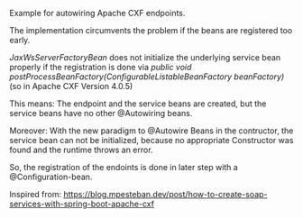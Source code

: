 Example for autowiring Apache CXF endpoints.

The implementation circumvents the problem if the beans are registered too early.

_JaxWsServerFactoryBean_ does not initialize the underlying service bean properly if the registration is done via 
_public void postProcessBeanFactory(ConfigurableListableBeanFactory beanFactory)_ (so in Apache CXF Version 4.0.5)

This means: The endpoint and the service beans are created, but the service beans have no other @Autowiring beans.

Moreover: With the new paradigm to @Autowire Beans in the contructor, the service bean can not be initialized, because no appropriate Constructor was found and the runtime throws an error.

So, the registration of the endoints is done in later step with a @Configuration-bean.

Inspired from:
https://blog.mpesteban.dev/post/how-to-create-soap-services-with-spring-boot-apache-cxf
